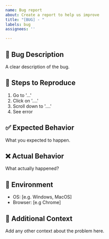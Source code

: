 ```yaml
---
name: Bug report
about: Create a report to help us improve
title: "[BUG] - "
labels: bug
assignees: ''

---
```


## 🐛 Bug Description
A clear description of the bug.

## 🔄 Steps to Reproduce
1. Go to '...'
2. Click on '....'
3. Scroll down to '....'
4. See error

## ✅ Expected Behavior
What you expected to happen.

## ❌ Actual Behavior
What actually happened?

## 📱 Environment
- OS: [e.g. Windows, MacOS]
- Browser: [e.g Chrome]

## 📎 Additional Context
Add any other context about the problem here.
